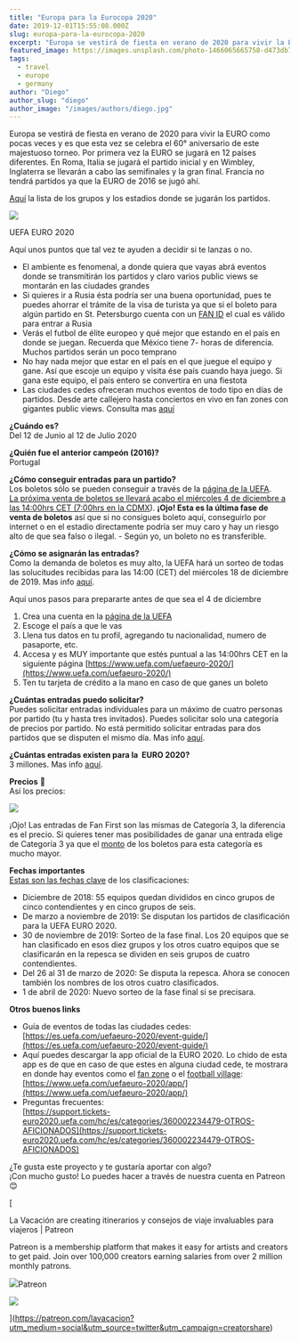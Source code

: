 ```yaml
---
title: "Europa para la Eurocopa 2020"
date: 2019-12-01T15:55:08.000Z
slug: europa-para-la-eurocopa-2020
excerpt: "Europa se vestirá de fiesta en verano de 2020 para vivir la EURO como pocas veces y es que esta vez se celebra el 60° aniversario de este majestuoso torneo. Por..."
featured_image: https://images.unsplash.com/photo-1466065665758-d473db752253?ixlib=rb-1.2.1&q=80&fm=jpg&crop=entropy&cs=tinysrgb&w=2000&fit=max&ixid=eyJhcHBfaWQiOjExNzczfQ
tags:
  - travel
  - europe
  - germany
author: "Diego"
author_slug: "diego"
author_image: "/images/authors/diego.jpg"
---
```


Europa se vestirá de fiesta en verano de 2020 para vivir la EURO como pocas veces y es que esta vez se celebra el 60° aniversario de este majestuoso torneo. Por primera vez la EURO se jugará en 12 países diferentes. En Roma, Italia se jugará el partido inicial y en Wimbley, Inglaterra se llevarán a cabo las semifinales y la gran final. Francia no tendrá partidos ya que la EURO de 2016 se jugó ahí.

[Aquí](https://www.uefa.com/uefaeuro-2020/news/0254-0d41684d1216-06773df7faed-1000--euro-2020-schedule-all-the-fixtures/?iv=true) la lista de los grupos y los estadios donde se jugarán los partidos.

![](/lavacacion/images/Screenshot-2019-12-01-at-15.18.42.png)

UEFA EURO 2020

Aquí unos puntos que tal vez te ayuden a decidir si te lanzas o no.

*   El ambiente es fenomenal, a donde quiera que vayas abrá eventos donde se transmitirán los partidos y claro varios public views se montarán en las ciudades grandes
*   Si quieres ir a Rusia ésta podría ser una buena oportunidad, pues te puedes ahorrar el trámite de la visa de turista ya que si el boleto para algún partido en St. Petersburgo cuenta con un [FAN ID](https://support.tickets-euro2020.uefa.com/hc/es/articles/360010518519--Necesito-un-visado-para-alguna-de-las-ciudades-anfitrionas-) el cual es válido para entrar a Rusia
*   Verás el futbol de élite europeo y qué mejor que estando en el país en donde se juegan. Recuerda que México tiene 7- horas de diferencia. Muchos partidos serán un poco temprano
*   No hay nada mejor que estar en el país en el que juegue el equipo y gane. Así que escoje un equipo y visita ése país cuando haya juego. Si gana este equipo, el país entero se convertira en una fiestota
*   Las ciudades cedes ofreceran muchos eventos de todo tipo en días de partidos. Desde arte callejero hasta conciertos en vivo en fan zones con gigantes public views. Consulta mas [aquí](https://es.uefa.com/uefaeuro-2020/event-guide/)

**¿Cuándo es?**  
Del 12 de Junio al 12 de Julio 2020

**¿Quién fue el anterior campeón (2016)?**  
Portugal

**¿Cómo conseguir entradas para un partido?**  
Los boletos sólo se pueden conseguir a través de la [página de la UEFA](https://www.uefa.com/uefaeuro-2020/ticketing/#/).  
[La próxima venta de boletos se llevará acabo el miércoles 4 de diciembre a las 14:00hrs CET (7:00hrs en la CDMX](https://www.uefa.com/uefaeuro-2020/news/0257-0e199847604f-7ae96e0bad32-1000--tickets-for-qualified-teams/?iv=true)). **¡Ojo! Esta es la última fase de venta de boletos** así que si no consigues boleto aquí, conseguirlo por internet o en el estadio directamente podría ser muy caro y hay un riesgo alto de que sea falso o ilegal. - Según yo, un boleto no es transferible.  
  
**¿Cómo se asignarán las entradas?**  
Como la demanda de boletos es muy alto, la UEFA hará un sorteo de todas las solucitudes recibidas para las 14:00 (CET) del miércoles 18 de diciembre de 2019. Mas info [aquí](https://support.tickets-euro2020.uefa.com/hc/es/articles/360010708579--Cómo-se-asignarán-las-entradas-Habrá-un-sorteo-).

Aquí unos pasos para prepararte antes de que sea el 4 de diciembre

1.  Crea una cuenta en la [página de la UEFA](https://www.uefa.com/)
2.  Escoge el país a que le vas
3.  Llena tus datos en tu profil, agregando tu nacionalidad, numero de pasaporte, etc.
4.  Accesa y es MUY importante que estés puntual a las 14:00hrs CET en la siguiente página [https://www.uefa.com/uefaeuro-2020/](https://www.uefa.com/uefaeuro-2020/)
5.  Ten tu tarjeta de crédito a la mano en caso de que ganes un boleto

**¿Cuántas entradas puedo solicitar?**  
Puedes solicitar entradas individuales para un máximo de cuatro personas por partido (tu y hasta tres invitados). Puedes solicitar solo una categoría de precios por partido. No está permitido solicitar entradas para dos partidos que se disputen el mismo día. Mas info [aquí](https://support.tickets-euro2020.uefa.com/hc/es/articles/360010592540--Cuántas-entradas-puedo-solicitar-).  
  
**¿Cuántas entradas existen para la  EURO 2020?**  
3 millones. Mas info [aquí](https://support.tickets-euro2020.uefa.com/hc/es/articles/360010519519--Cuántas-entradas-existen-para-la-UEFA-EURO-2020-).  
  
**Precios** 🤑  
Así los precios:

![](/lavacacion/images/Screenshot-2019-12-01-at-19.54.56.png)

¡Ojo! Las entradas de Fan First son las mismas de Categoría 3, la diferencia es el precio. Si quieres tener mas posibilidades de ganar una entrada elige de Categoría 3 ya que el [monto](https://support.tickets-euro2020.uefa.com/hc/es/articles/360010412400--Qué-diferencia-hay-entre-una-entrada-Fans-First-de-categor%C3%ADa-3-y-una-entrada-normal-de-categor%C3%ADa-3-) de los boletos para esta categoría es mucho mayor.  
  
**Fechas importantes**  
[Estas son las fechas clave](https://support.tickets-euro2020.uefa.com/hc/es/articles/360010518199--Cómo-se-clasifican-los-equipos-para-la-UEFA-EURO-2020-) de los clasificaciones:

*   Diciembre de 2018: 55 equipos quedan divididos en cinco grupos de cinco contendientes y en cinco grupos de seis.
*   De marzo a noviembre de 2019: Se disputan los partidos de clasificación para la UEFA EURO 2020.
*   30 de noviembre de 2019: Sorteo de la fase final. Los 20 equipos que se han clasificado en esos diez grupos y los otros cuatro equipos que se clasificarán en la repesca se dividen en seis grupos de cuatro contendientes.
*   Del 26 al 31 de marzo de 2020: Se disputa la repesca. Ahora se conocen también los nombres de los otros cuatro clasificados.
*   1 de abril de 2020: Nuevo sorteo de la fase final si se precisara.

**Otros buenos links**

*   Guía de eventos de todas las ciudades cedes:  
    [https://es.uefa.com/uefaeuro-2020/event-guide/](https://es.uefa.com/uefaeuro-2020/event-guide/)
*   Aquí puedes descargar la app oficial de la EURO 2020. Lo chido de esta app es de que en caso de que estes en alguna ciudad cede, te mostrara en donde hay eventos como el [fan zone](https://es.uefa.com/uefaeuro-2020/event-guide/munich/uefa-festival/fan-zone/) o el [football village](https://es.uefa.com/uefaeuro-2020/event-guide/munich/uefa-festival/football-village/):  
    [https://www.uefa.com/uefaeuro-2020/app/](https://www.uefa.com/uefaeuro-2020/app/)
*   Preguntas frecuentes:  
    [https://support.tickets-euro2020.uefa.com/hc/es/categories/360002234479-OTROS-AFICIONADOS](https://support.tickets-euro2020.uefa.com/hc/es/categories/360002234479-OTROS-AFICIONADOS)

¿Te gusta este proyecto y te gustaría aportar con algo?  
¡Con mucho gusto! Lo puedes hacer a través de nuestra cuenta en Patreon 😊

[

La Vacación are creating itinerarios y consejos de viaje invaluables para viajeros | Patreon

Patreon is a membership platform that makes it easy for artists and creators to get paid. Join over 100,000 creators earning salaries from over 2 million monthly patrons.

![](https://c5.patreon.com/external/favicon/apple-touch-icon.png?v=jw6AR4Rg74)Patreon

![](https://c10.patreonusercontent.com/3/eyJ3Ijo5NjB9/patreon-media/p/campaign/3308225/03cce792765d43b0931705ae173beefe/2.jpg?token-time=1571097600&token-hash=fpLYAo_gTw9W1SrqGUh2SP6YKCEZaUjBqdW0ftWQQjM%3D)

](https://patreon.com/lavacacion?utm_medium=social&utm_source=twitter&utm_campaign=creatorshare)
